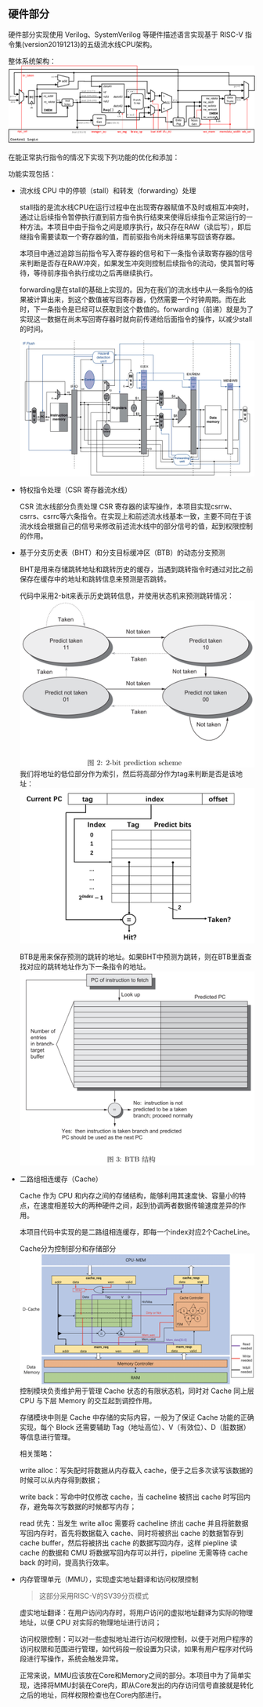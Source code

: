## 硬件部分

硬件部分实现使用 Verilog、SystemVerilog 等硬件描述语言实现基于 RISC-V 指令集(version20191213)的五级流水线CPU架构。

整体系统架构：
![alt text](image.png)

在能正常执行指令的情况下实现下列功能的优化和添加：

  功能实现包括：
  - 流水线 CPU 中的停顿（stall）和转发（forwarding）处理

    stall指的是流水线CPU在运行过程中在出现寄存器赋值不及时或相互冲突时，通过让后续指令暂停执行直到前方指令执行结束来使得后续指令正常运行的一种方法。本项目中由于指令之间是顺序执行，故只存在RAW（读后写），即后继指令需要读取一个寄存器的值，而前驱指令尚未将结果写回该寄存器。

    本项目中通过追踪当前指令写入寄存器的信号和下一条指令读取寄存器的信号来判断是否存在RAW冲突，如果发生冲突则控制后续指令的流动，使其暂时等待，等待前序指令执行成功之后再继续执行。

    forwarding是在stall的基础上实现的。因为在我们的流水线中从一条指令的结果被计算出来，到这个数值被写回寄存器，仍然需要一个时钟周期。而在此时，下一条指令是已经可以获取到这个数值的。forwarding（前递）就是为了实现这一数据在尚未写回寄存器时就向前传递给后面指令的操作，以减少stall的时间。

    ![alt text](image-1.png)

  - 特权指令处理（CSR 寄存器流水线）
    
    CSR 流水线部分负责处理 CSR 寄存器的读写操作，本项目实现csrrw、csrrs、csrrc等六条指令。在实现上和前述流水线基本一致，主要不同在于该流水线会根据自己的信号来修改前述流水线中的部分信号的值，起到权限控制的作用。

  - 基于分支历史表（BHT）和分支目标缓冲区（BTB）的动态分支预测

    BHT是用来存储跳转地址和跳转历史的缓存，当遇到跳转指令时通过对比之前保存在缓存中的地址和跳转信息来预测是否跳转。
    
    代码中采用2-bit来表示历史跳转信息，并使用状态机来预测跳转情况：
    ![alt text](image-2.png)
    我们将地址的低位部分作为索引，然后将高部分作为tag来判断是否是该地址：
    ![alt text](image-3.png)

    BTB是用来保存预测的跳转的地址。如果BHT中预测为跳转，则在BTB里面查找对应的跳转地址作为下一条指令的地址。
    ![alt text](image-4.png)
    
  - 二路组相连缓存（Cache）

    Cache 作为 CPU 和内存之间的存储结构，能够利用其速度快、容量小的特点，在速度相差较大的两种硬件之间，起到协调两者数据传输速度差异的作用。

    本项目代码中实现的是二路组相连缓存，即每一个index对应2个CacheLine。

    Cache分为控制部分和存储部分
    ![alt text](image-5.png)
    控制模块负责维护用于管理 Cache 状态的有限状态机，同时对 Cache 同上层 CPU 与下层 Memory 的交互起到调控作用。
    
    存储模块中则是 Cache 中存储的实际内容，一般为了保证 Cache 功能的正确实现，每个 Block 还需要辅助 Tag（地址高位）、V（有效位）、D（脏数据）等信息进行管理。

    相关策略：

    write alloc：写失配时将数据从内存载入 cache，便于之后多次读写该数据的时候可以从内存得到数据；
    
    write back：写命中时仅修改 cache，当 cacheline 被挤出 cache 时写回内存，避免每次写数据的时候都写内存；
    
    read 优先：当发生 write alloc 需要将 cacheline 挤出 cache 并且将脏数据写回内存时，首先将数据载入 cache、同时将被挤出 cache 的数据暂存到 cache buffer，然后将被挤出 cache 的数据写回内存，这样 piepline 读 cache 的数据和 CMU 将数据写回内存可以并行，pipeline 无需等待 cache back 的时间，提高执行效率。

    
  - 内存管理单元（MMU），实现虚实地址翻译和访问权限控制

    > 这部分采用RISC-V的SV39分页模式
  
    虚实地址翻译：在用户访问内存时，将用户访问的虚拟地址翻译为实际的物理地址，以便 CPU 对实际的物理地址进行访问；
    
    访问权限控制：可以对一些虚拟地址进行访问权限控制，以便于对用户程序的访问权限和范围进行管理，如代码段一般设置为只读，如果有用户程序对代码段进行写操作，系统会触发异常。
    
    正常来说，MMU应该放在Core和Memory之间的部分。本项目中为了简单实现，选择将MMU封装在Core内，即从Core发出的内存访问信号直接就是转化之后的地址，同样权限检查也在Core内部进行。